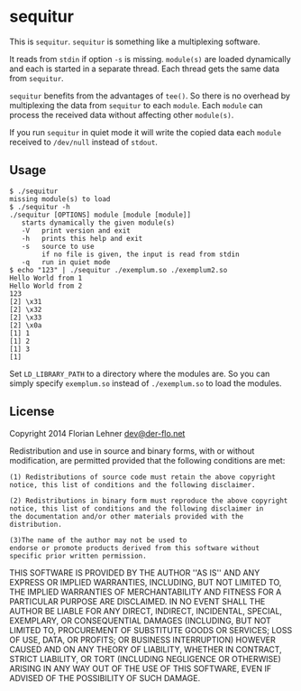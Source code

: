 sequitur
========

This is `sequitur`. `sequitur` is something like a multiplexing software.

It reads from `stdin` if option `-s` is missing. `module(s)` are loaded
dynamically and each is started in a separate thread. Each thread gets
the same data from `sequitur`.

`sequitur` benefits from the advantages of `tee()`. So there is no overhead
by multiplexing the data from `sequitur` to each `module`. Each `module` can
process the received data without affecting other `module(s)`.

If you run `sequitur` in quiet mode it will write the copied data each
`module` received to `/dev/null` instead of `stdout`.

Usage
-----

    $ ./sequitur
    missing module(s) to load
    $ ./sequitur -h
    ./sequitur [OPTIONS] module [module [module]]
       starts dynamically the given module(s)
       -V	print version and exit
       -h	prints this help and exit
       -s	source to use
         	if no file is given, the input is read from stdin
       -q	run in quiet mode
    $ echo "123" | ./sequitur ./exemplum.so ./exemplum2.so
    Hello World from 1
    Hello World from 2
    123
    [2] \x31
    [2] \x32
    [2] \x33
    [2] \x0a
    [1] 1
    [1] 2
    [1] 3
    [1]

Set `LD_LIBRARY_PATH` to a directory where the modules are. So you can
simply specify `exemplum.so` instead of `./exemplum.so` to load the modules.


License
-------

Copyright 2014 Florian Lehner <dev@der-flo.net>

Redistribution and use in source and binary forms, with or without
modification, are permitted provided that the following conditions are
met:

    (1) Redistributions of source code must retain the above copyright
    notice, this list of conditions and the following disclaimer.

    (2) Redistributions in binary form must reproduce the above copyright
    notice, this list of conditions and the following disclaimer in
    the documentation and/or other materials provided with the
    distribution.

    (3)The name of the author may not be used to
    endorse or promote products derived from this software without
    specific prior written permission.

THIS SOFTWARE IS PROVIDED BY THE AUTHOR ''AS IS'' AND ANY EXPRESS OR
IMPLIED WARRANTIES, INCLUDING, BUT NOT LIMITED TO, THE IMPLIED
WARRANTIES OF MERCHANTABILITY AND FITNESS FOR A PARTICULAR PURPOSE ARE
DISCLAIMED. IN NO EVENT SHALL THE AUTHOR BE LIABLE FOR ANY DIRECT,
INDIRECT, INCIDENTAL, SPECIAL, EXEMPLARY, OR CONSEQUENTIAL DAMAGES
(INCLUDING, BUT NOT LIMITED TO, PROCUREMENT OF SUBSTITUTE GOODS OR
SERVICES; LOSS OF USE, DATA, OR PROFITS; OR BUSINESS INTERRUPTION)
HOWEVER CAUSED AND ON ANY THEORY OF LIABILITY, WHETHER IN CONTRACT,
STRICT LIABILITY, OR TORT (INCLUDING NEGLIGENCE OR OTHERWISE) ARISING
IN ANY WAY OUT OF THE USE OF THIS SOFTWARE, EVEN IF ADVISED OF THE
POSSIBILITY OF SUCH DAMAGE.
